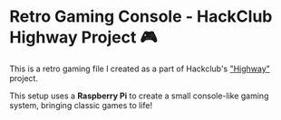 # Retro Gaming Console - HackClub Highway Project 🎮

This is a retro gaming file I created as a part of Hackclub's ["Highway"](https://highway.hackclub.com/) project.

This setup uses a **Raspberry Pi** to create a small console-like gaming system, bringing classic games to life!
